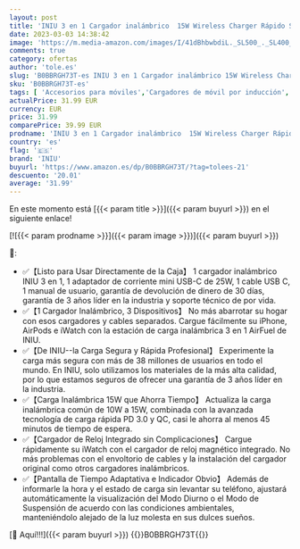 ```yaml
---
layout: post
title: 'INIU 3 en 1 Cargador inalámbrico  15W Wireless Charger Rápido Soporte De Carga Inalámbrico con luz Adaptativa y Reloj para iPhone 14 13 12 11 Pro MAX Mini SE XR X iWatch 7/6/5/4/3 AirPods 3/2/1/pro'
date: 2023-03-03 14:38:42
image: 'https://m.media-amazon.com/images/I/41dBhbwbdiL._SL500_._SL400_.jpg'
comments: true
category: ofertas
author: 'tole.es'
slug: 'B0BBRGH73T-es INIU 3 en 1 Cargador inalámbrico 15W Wireless Charger...'
sku: 'B0BBRGH73T-es'
tags: [ 'Accesorios para móviles','Cargadores de móvil por inducción','Cargadores para móviles','Comunicación móvil y accesorios','Electrónica','iniu','iphone','🇪🇸', ]
actualPrice: 31.99 EUR
currency: EUR
price: 31.99
comparePrice: 39.99 EUR
prodname: 'INIU 3 en 1 Cargador inalámbrico  15W Wireless Charger Rápido Soporte De Carga Inalámbrico con luz Adaptativa y Reloj para iPhone 14 13 12 11 Pro MAX Mini SE XR X iWatch 7/6/5/4/3 AirPods 3/2/1/pro'
country: 'es'
flag: '🇪🇸'
brand: 'INIU'
buyurl: 'https://www.amazon.es/dp/B0BBRGH73T/?tag=tolees-21'
descuento: '20.01'
average: '31.99'
---
```


En este momento está [{{< param title >}}]({{< param buyurl >}}) en el siguiente enlace!

[![{{< param prodname >}}]({{< param image >}})]({{< param buyurl >}})

🔎:

- ✅【Listo para Usar Directamente de la Caja】 1 cargador inalámbrico INIU 3 en 1, 1 adaptador de corriente mini USB-C de 25W, 1 cable USB C, 1 manual de usuario, garantía de devolución de dinero de 30 días, garantía de 3 años líder en la industria y soporte técnico de por vida.
- ✅【1 Cargador Inalámbrico, 3 Dispositivos】 No más abarrotar su hogar con esos cargadores y cables separados. Cargue fácilmente su iPhone, AirPods e iWatch con la estación de carga inalámbrica 3 en 1 AirFuel de INIU.
- ✅【De INIU--la Carga Segura y Rápida Profesional】 Experimente la carga más segura con más de 38 millones de usuarios en todo el mundo. En INIU, solo utilizamos los materiales de la más alta calidad, por lo que estamos seguros de ofrecer una garantía de 3 años líder en la industria.
- ✅【Carga Inalámbrica 15W que Ahorra Tiempo】 Actualiza la carga inalámbrica común de 10W a 15W, combinada con la avanzada tecnología de carga rápida PD 3.0 y QC, casi le ahorra al menos 45 minutos de tiempo de espera.
- ✅【Cargador de Reloj Integrado sin Complicaciones】 Cargue rápidamente su iWatch con el cargador de reloj magnético integrado. No más problemas con el envoltorio de cables y la instalación del cargador original como otros cargadores inalámbricos.
- ✅【Pantalla de Tiempo Adaptativa e Indicador Obvio】 Además de informarle la hora y el estado de carga sin levantar su teléfono, ajustará automáticamente la visualización del Modo Diurno o el Modo de Suspensión de acuerdo con las condiciones ambientales, manteniéndolo alejado de la luz molesta en sus dulces sueños.

[🛒 Aquí!!!]({{< param buyurl >}})
{{<world>}}B0BBRGH73T{{</world>}}

